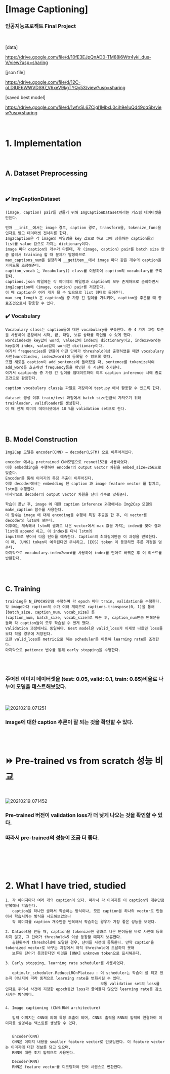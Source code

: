 # [Image Captioning]
### 인공지능프로젝트 Final Project 
</br>

[data]

https://drive.google.com/file/d/10fE3EJpQnAD0-TM88i6Wtr4yki_dus-V/view?usp=sharing


[json file]

https://drive.google.com/file/d/12C-oLDIUE6WWVDS97_V6xeV9kgTYQy53/view?usp=sharing


[saved best model]

https://drive.google.com/file/d/1wfvSL6ZCigI1MbxL0cih9e1uQd49dqSb/view?usp=sharing

</br>


# 1. Implementation
</br>

## A. Dataset Preprocessing
</br>

### :heavy_check_mark: ImgCaptionDataset 
``` 
(image, caption) pair를 만들기 위해 ImgCaptionDataset이라는 커스텀 데이터셋을 만든다.

먼저 __init__에서는 image 경로, caption 경로, transform을, tokenize_func을 인자로 받고 데이터셋 전처리를 한다. 
Img2caption은 각 image의 파일명을 key 값으로 하고 그에 상응하는 caption들의 list를 value 값으로 가지는 dictionary이다. 
image 마다 caption의 개수가 다른데, 각 (image, caption) pair를 batch size 만큼 불러서 training 할 때 문제가 발생하므로 
max_captions_num을 설정하여 __getitem__에서 image 마다 같은 개수의 caption을 가지도록 조정해준다. 
caption_vocab 는 Vocabulary() class를 이용하여 caption의 vocabulary를 구축한다. 
captions.json 파일에는 각 이미지의 파일명과 caption이 모두 존재하므로 순회하면서 img2caption에 (image, caption) pair를 저장한다. 
이 때 caption은 여러 개가 될 수 있으므로 list 형태로 들어간다. 
max_seq_length 은 caption들 중 가장 긴 길이를 가리키며, caption을 추론할 때 종료조건으로서 활용할 수 있다. 
``` 



### :heavy_check_mark: Vocabulary
```
Vocabulary class는 caption들에 대한 vocabulary를 구축한다. 총 4 가지 고정 토큰을 사용하여 문장에서 시작, 끝, 패딩, 보류 상태를 확인할 수 있게 했다. 
word2index는 key값이 word, value값이 index인 dictionary이고, index2word는 key값이 index, value값이 word인 dictionary이다. 
여기서 frequencies를 만들어 어떤 단어가 threshold이상 출현하였을 때만 vocabulary 사전(word2index, index2word)에 등록될 수 있도록 했다. 
또한 새로운 caption이 add_sentence에 들어왔을 때, sentence를 tokenize하여 add_word를 호출하면 frequency등을 확인한 후 사전에 추가한다. 
여기서 caption들 중 가장 긴 길이를 업데이트하여 이후 caption inference 시에 종료 조건으로 활용한다.

caption vocabulary class는 파일로 저장하여 test.py 에서 활용할 수 있도록 한다.

dataset 생성 이후 train/test 과정에서 batch size만큼씩 가져오기 위해 trainloader, validloader를 생성한다. 
이 때 전체 이미지 데이터셋에서 10 %를 validation set으로 한다.
```

</br></br>
## B. Model Construction
```
Img2Cap 모델은 encoder(CNN) – decoder(LSTM) 으로 이루어져있다. 

encoder 에서는 pretrained CNN모델으로 resnet152를 사용하였다. 
이후 embedding을 수행하여 encoder의 output vector 차원을 embed_size=256으로 맞춘다. 
Encoder를 통해 이미지의 특징 추출이 이루어진다. 
이후 decoder에서는 embedding 된 caption 과 image feature vector 를 합치고, lstm을 수행한다. 
마지막으로 decoder의 output vector 차원을 단어 개수로 맞춰준다. 

학습이 끝난 후, image 에 대한 caption inference 과정에서는 Img2Cap 모델의 make_caption 함수를 사용한다. 
이 함수는 image 에 대해 encoding을 수행해 특징 추출을 한 후, 이 vector를 decoder의 lstm에 넣는다. 
이후에는 계속해서 lstm의 결과로 나온 vector에서 max 값을 가지는 index를 찾아 결과 list에 append 하고, 이 index를 다시 lstm의
input으로 넣어서 다음 단어를 예측한다. Caption의 최대길이만큼 이 과정을 반복한다. 
이 때, [UNK] token이 예측된다면 무시하고, [EOS] token 이 등장하면 추론 과정을 멈춘다. 
마지막으로 vocabulary.index2word를 사용하여 index를 단어로 바꿔준 후 이 리스트를 반환한다.
```

</br></br>
## C. Training
```
training은 N_EPOCHS만큼 수행하며 각 epoch 마다 train, validation을 수행한다. 
각 image마다 caption의 수가 여러 개이므로 captions.transpose(0, 1)을 통해 [batch_size, caption_num, vocab_size] 를
[caption_num, batch_size, vocab_size]로 바꾼 후, caption_num만큼 반복문을 돌며 각 caption들이 모두 학습될 수 있게 했다. 
Validation 과정에서도 동일하다. Best model은 valid_loss가 이제껏 나왔던 loss들보다 작을 경우에 저장된다. 
또한 valid_loss를 metric으로 하는 scheduler를 이용해 learning rate를 조정한다. 
마지막으로 patience 변수를 통해 early stopping을 수행한다.
```

<br><br>
### 주어진 이미지 데이터셋을 (test: 0.05, valid: 0.1, train: 0.85)비율로 나누어 모델을 테스트해보았다. 
<br>

![20210219_071251](https://user-images.githubusercontent.com/32799078/108428527-092a1580-7282-11eb-804d-15c6ca5716b9.png)

### Image에 대한 caption 추론이 잘 되는 것을 확인할 수 있다.

</br></br>
# :fast_forward: Pre-trained vs from scratch 성능 비교  

</br>

![20210219_071452](https://user-images.githubusercontent.com/32799078/108428636-35de2d00-7282-11eb-98af-2199559a4b86.png)

### Pre-trained 버전이 validation loss가 더 낮게 나오는 것을 확인할 수 있다. 
### 따라서 pre-trained의 성능이 조금 더 좋다.


</br></br></br></br>
# 2. What I have tried, studied
```
1. 각 이미지마다 여러 개의 caption이 있다. 따라서 각 이미지를 이 caption의 개수만큼 반복해서 학습한다. 
   caption을 하나만 골라서 학습하는 방식이나, 모든 caption을 하나의 vector로 만들어서 학습시키는 방식을 시도해보았으나 
   각 이미지를 caption 개수만큼 반복해서 학습하는 경우가 가장 좋은 성능을 보였다.
   
2. Dataset을 만들 때, caption을 tokenize한 결과로 나온 단어들을 바로 사전에 등록하지 않고, 그 단어가 threshold=5 이상 등장할 때까지 보류한다. 
   출현횟수가 threshold에 도달한 경우, 단어를 사전에 등록한다. 만약 caption을 tokenized vector로 바꾸는 과정에서 아직 threshold에 도달하지 못해 
   보류된 단어가 등장한다면 이것을 [UNK] unknown token으로 표시해준다.
   
3. Early stopping, learning rate scheduler를 사용하였다.

   optim.lr_scheduler.ReduceLROnPlateau : 이 scheduler는 학습이 잘 되고 있는지 아닌지에 따라 동적으로 learning rate을 변화시킬 수 있다. 
                                          보통 validation set의 loss를 인자로 주어서 사전에 지정한 epoch동안 loss가 줄어들지 않으면 learning rate를 감소시키는 방식이다.
                                          
                                   
4. Image captioning (CNN-RNN architecture)

   입력 이미지는 CNN에 의해 특징 추출이 되며, CNN의 출력을 RNN의 입력에 연결하여 이미지를 설명하는 텍스트를 생성할 수 있다.
   
   
   Encoder(CNN)
   CNN은 이미지 내용을 smaller feature vector로 인코딩한다. 이 feature vector는 이미지에 대한 정보를 담고 있으며, 
   RNN에 대한 초기 입력으로 사용된다.
   
   Decoder(RNN)
   RNN은 feature vector를 디코딩하여 단어 시퀀스로 변환한다.
```




